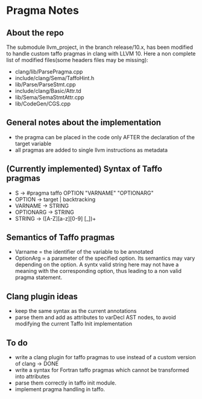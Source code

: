 # Pragma Notes

## About the repo
The submodule llvm_project, in the branch release/10.x, has been modified to handle custom taffo pragmas in clang with LLVM 10.
Here a non complete list of modified files(some headers files may be missing):
 - clang/lib/ParsePragma.cpp
 - include/clang/Sema/TaffoHint.h
 - lib/Parse/ParseStmt.cpp
 - include/clang/Basic/Attr.td
 - lib/Sema/SemaStmtAttr.cpp
 - lib/CodeGen/CGS.cpp
 
## General notes about the implementation
 - the pragma can be placed in the code only AFTER the declaration of the target variable
 - all pragmas are added to single llvm instructions as metadata


## (Currently implemented) Syntax of Taffo pragmas
 - S -> #pragma taffo OPTION "VARNAME" "OPTIONARG"
 - OPTION -> target | backtracking
 - VARNAME -> STRING
 - OPTIONARG -> STRING
 - STRING -> ([A-Z][a-z][0-9] [_])+

## Semantics of Taffo pragmas
 - Varname = the identifier of the variable to be annotated
 - OptionArg = a parameter of the specified option. Its semantics may vary depending on the option. A syntx valid string here may not have a meaning with the corresponding option, thus leading to a non valid pragma statement.

## Clang plugin ideas
 - keep the same syntax as the current annotations
 - parse them and add as attributes to varDecl AST nodes, to avoid modifying the current Taffo Init implementation 

## To do
 - write a clang plugin for taffo pragmas to use instead of a custom version of clang -> DONE
 - write a syntax for Fortran taffo pragmas which cannot be transformed into attributes
 - parse them correctly in taffo init module.
 - implement pragma handling in taffo.